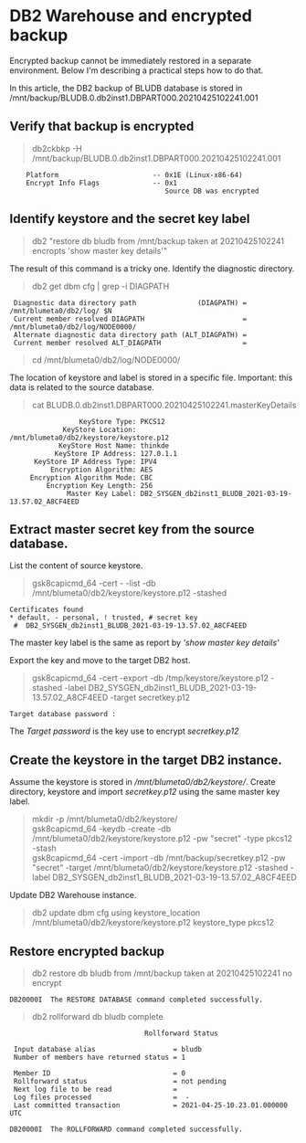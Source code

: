 # DB2 Warehouse and encrypted backup

Encrypted backup cannot be immediately restored in a separate environment. Below I'm describing a practical steps how to do that.

In this article, the DB2 backup of BLUDB database is stored in /mnt/backup/BLUDB.0.db2inst1.DBPART000.20210425102241.001

## Verify that backup is encrypted

> db2ckbkp -H /mnt/backup/BLUDB.0.db2inst1.DBPART000.20210425102241.001 
```
	Platform                       -- 0x1E (Linux-x86-64)
	Encrypt Info Flags             -- 0x1
	                                  Source DB was encrypted
```

## Identify keystore and the secret key label

> db2 "restore db bludb from /mnt/backup taken at 20210425102241   encropts 'show master key details'"

The result of this command is a tricky one. Identify the diagnostic directory.
<br>
> db2 get dbm cfg | grep -i DIAGPATH
```
 Diagnostic data directory path               (DIAGPATH) = /mnt/blumeta0/db2/log/ $N
 Current member resolved DIAGPATH                        = /mnt/blumeta0/db2/log/NODE0000/
 Alternate diagnostic data directory path (ALT_DIAGPATH) = 
 Current member resolved ALT_DIAGPATH                    = 
```

> cd /mnt/blumeta0/db2/log/NODE0000/<br>

The location of keystore and label is stored in a specific file. Important: this data is related to the source database. 
<br>
> cat BLUDB.0.db2inst1.DBPART000.20210425102241.masterKeyDetails 
```
                 KeyStore Type: PKCS12
             KeyStore Location: /mnt/blumeta0/db2/keystore/keystore.p12
            KeyStore Host Name: thinkde
           KeyStore IP Address: 127.0.1.1
      KeyStore IP Address Type: IPV4
          Encryption Algorithm: AES
     Encryption Algorithm Mode: CBC
         Encryption Key Length: 256
              Master Key Label: DB2_SYSGEN_db2inst1_BLUDB_2021-03-19-13.57.02_A8CF4EED
```
## Extract master secret key from the source database.

List the content of source keystore.<br>

> gsk8capicmd_64 -cert - -list -db /mnt/blumeta0/db2/keystore/keystore.p12  -stashed
```
Certificates found
* default, - personal, ! trusted, # secret key
 #	DB2_SYSGEN_db2inst1_BLUDB_2021-03-19-13.57.02_A8CF4EED
```
The master key label is the same as report by *'show master key details'*

Export the key and move to the target DB2 host.<br>

> gsk8capicmd_64 -cert -export -db /tmp/keystore/keystore.p12 -stashed -label DB2_SYSGEN_db2inst1_BLUDB_2021-03-19-13.57.02_A8CF4EED -target secretkey.p12
```
Target database password :
```
The *Target password* is the key use to encrypt *secretkey.p12*

## Create the keystore in the target DB2 instance.

Assume the keystore is stored in */mnt/blumeta0/db2/keystore/*. Create directory, keystore and import *secretkey.p12* using the same master key label.<br>

> mkdir -p  /mnt/blumeta0/db2/keystore/<br>
> gsk8capicmd_64 -keydb -create -db /mnt/blumeta0/db2/keystore/keystore.p12   -pw "secret" -type pkcs12 -stash<br>
> gsk8capicmd_64 -cert -import  -db  /mnt/backup/secretkey.p12 -pw "secret"  -target   /mnt/blumeta0/db2/keystore/keystore.p12 -stashed -label DB2_SYSGEN_db2inst1_BLUDB_2021-03-19-13.57.02_A8CF4EED  <br>

Update DB2 Warehouse instance.<br>

> db2 update dbm cfg using keystore_location  /mnt/blumeta0/db2/keystore/keystore.p12  keystore_type pkcs12<br>

## Restore encrypted backup

> db2 restore db bludb from /mnt/backup taken at 20210425102241 no encrypt<br>
```
DB20000I  The RESTORE DATABASE command completed successfully.
```
>  db2 rollforward db bludb complete<br>
```
                                 Rollforward Status

 Input database alias                   = bludb
 Number of members have returned status = 1

 Member ID                              = 0
 Rollforward status                     = not pending
 Next log file to be read               =
 Log files processed                    =  -
 Last committed transaction             = 2021-04-25-10.23.01.000000 UTC

DB20000I  The ROLLFORWARD command completed successfully.

```

